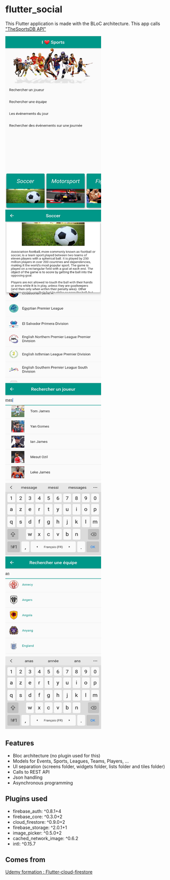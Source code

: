 # flutter_social

This Flutter application is made with the BLoC architecture.
This app calls ["TheSportsDB API"](https://www.thesportsdb.com/api.php)

<img src="https://github.com/88hitman/blocs_sports/blob/master/images/ss0.jpg" alt="How example looks" width="300" height="540">
<img src="https://github.com/88hitman/blocs_sports/blob/master/images/ss1.jpg" alt="How example looks" width="300" height="540">
<img src="https://github.com/88hitman/blocs_sports/blob/master/images/ss2.jpg" alt="How example looks" width="300" height="540">
<img src="https://github.com/88hitman/blocs_sports/blob/master/images/ss3.jpg" alt="How example looks" width="300" height="540">


## Features

- Bloc architecture (no plugin used for this)
- Models for Events, Sports, Leagues, Teams, Players, ...
- UI separation (screens folder, widgets folder, lists folder and tiles folder)
- Calls to REST API
- Json handling
- Asynchronous programming


## Plugins used

- firebase_auth: ^0.8.1+4
- firebase_core: ^0.3.0+2
- cloud_firestore: ^0.9.0+2
- firebase_storage: ^2.0.1+1
- image_picker: ^0.5.0+2
- cached_network_image: ^0.6.2
- intl: ^0.15.7


## Comes from

[Udemy formation : Flutter-cloud-firestore](https://www.udemy.com/course/flutter-cloud-firestore/)
